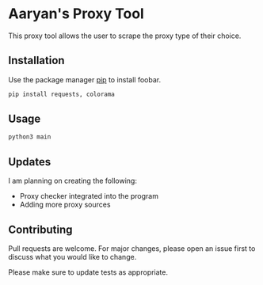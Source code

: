 # Aaryan's Proxy Tool

This proxy tool allows the user to scrape the proxy type of their choice.

## Installation

Use the package manager [pip](https://pip.pypa.io/en/stable/) to install foobar.

```bash
pip install requests, colorama
```

## Usage

```python
python3 main
```

## Updates

I am planning on creating the following:

- Proxy checker integrated into the program
- Adding more proxy sources

## Contributing

Pull requests are welcome. For major changes, please open an issue first
to discuss what you would like to change.

Please make sure to update tests as appropriate.

